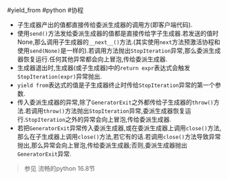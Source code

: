 #yield_from #python #协程


- 子生成器产出的值都直接传给委派生成器的调用方(即客户端代码).
- 使用`send()`方法发给委派生成器的值都是直接传给字子生成器.若发送的值时None,那么调用子生成器的`__next__()`方法.(其实使用`next`方法预激活协程和使用`send(None)`是一样的).若调用方法抛出`StopIteration`异常,那么委派生成器恢复运行.任何其他异常都会向上冒泡,传给委派生成器.
- 生成器退出时,生成器(或子生成器)中的`return expr`表达式会触发`StopIteration(expr)`异常抛出.
- `yield from`表达式的值是子生成器终止时传给`StopIteration`异常的第一个参数.
- 传入委派生成器的异常,除了`GeneratorExit`之外都传给子生成器的`throw()`方法.若调用`throw()`方法抛出`StopIteration`异常,委派生成器恢复运行.`StopIteration`之外的异常会向上冒泡,传给委派生成器.
- 若把`GeneratorExit`异常传入委派生成器,或在委派生成器上调用`close()`方法,那么在子生成器上调用`close()`方法,若它有的话.若调用`close()`方法导致异常抛出,那么异常会向上冒泡,传给委派生成器;否则,委派生成器抛出`GeneratorExit`异常.

> 参见 流畅的python 16.8节